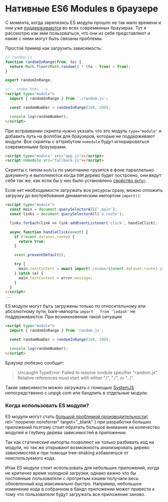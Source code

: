 # Нативные ES6 Modules в браузере

С момента, когда зарелизись ES модули прошло не так мало времени и они уже [поддерживаются](https://caniuse.com/es6-module) во всех современных браузерах. Тут я рассмотрю как ими пользоваться, что они из себя представляют и какие с ними могут быть связаны проблемы.

Простой пример как загрузить зависимость:

```javascript
// random.js
function randomInRange(from, to) {
  return Math.floor(Math.random() * (to - from) + from);
}

export randomInRange;
```

```html
<!-- index.html -->
<script type="module">
  import { randomInRange } from './random.js';

  const randomNumber = randomInRange(100, 200);

  console.log(randomNumber);
</script>
```

При встраивании скрипта нужно указать что это модуль `type="module"` и добавить путь на фоллбэк для браузеров, которые не поддерживают модули. Все скрипты с аттрибутом `nomodule` будут игнорироваться современными браузерами.

```html
<script type="module" src="app.js"></script>
<script nomodule src="fallback.js"></script>
```

Скрипты с типом `module` по умолчанию грузятся в фоне параллельно документу и выполняются когда `DOM` дерево будет построено, они ведут себя так же, как если бы у них было установлено [свойство `defer`](https://html.spec.whatwg.org/multipage/scripting.html#attr-script-defer).

Если нет необходимости загружать все ресурсы сразу, можно отложить загрузку до востребования динамическим импортом `import()`:

```html
<script type="module">
  const main = document.querySelectorAll('.main');
  const links = document.querySelectorAll('a.route');

  links.forEach(link => link.addEventListener('click', handleClick);

  async function handleClick(event) {
    if (!event.dataset.route) {
      return true;
    }

    event.preventDefault();

    try {
      main.textContent = await import(`/views/${event.dataset.route}.js`);
    } catch (e) {
      main.textContent = error.message;
    }
  }
</script>
...
```

ES модули могут быть загружены только по относительному или абсолютному пути, bare-импорты `import _ from 'lodash'` не поддерживаются. При возникновении такой ситуации

```html
<script type="module">
  import { randomInRange } from 'random.js';

  const randomNumber = randomInRange(100, 200);

  console.log(randomNumber);
</script>
```

Браузер любезно сообщит:

> Uncaught TypeError: Failed to resolve module specifier "random.js". Relative references must start with either "/", "./", or "../".

Такие зависимости можно загружать с помощью [SystemJS](https://github.com/systemjs/systemjs) непосредственно с unpgk.com или бандлить в отдельные модули.

### Когда использовать ES модули?

ЕS модули могут стать [большой проблемой производительности](https://docs.google.com/document/d/1ovo4PurT_1K4WFwN2MYmmgbLcr7v6DRQN67ESVA-wq0/pub){ rel="noopener noreferrer" target="_blank" } при разработки больших приложений поэтому стоит обратить большое внимание на количество модулей и глубину дерева зависимостей в приложении.

Так как статические импорты позволяют не только разбивать код на модули, но так же открывают возможность анализировать дерево зависимостей и при помощи tree-shaking избавляться от неиспользуемого кода.

Итак ES модули стоит использовать для небольших приложений, когда не критично время холодной загрузки, однако важно что бы постоянные пользователи с прогретым кэшем получали весь обновленный код максимально быстро. Например, небольшое изменение кода в собранном в бандл приложении может привести к тому что пользователи будут загружать все приложение заново.
